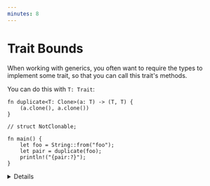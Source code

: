 ```yaml
---
minutes: 8
---
```


# Trait Bounds

When working with generics, you often want to require the types to implement
some trait, so that you can call this trait's methods.

You can do this with `T: Trait`:

```rust,editable
fn duplicate<T: Clone>(a: T) -> (T, T) {
    (a.clone(), a.clone())
}

// struct NotClonable;

fn main() {
    let foo = String::from("foo");
    let pair = duplicate(foo);
    println!("{pair:?}");
}
```

<details>

- The `T: Trait` syntax is the same as used to specify 
  [supertraits](../methods-and-traits/traits/supertraits.md) (like `Pet: Animal`).

- Try making a `NonClonable` and passing it to `duplicate`.

- When multiple traits are necessary, use `+` to join them.

- Show a `where` clause, students will encounter it when reading code.

  ```rust,ignore
  fn duplicate<T>(a: T) -> (T, T)
  where
      T: Clone,
  {
      (a.clone(), a.clone())
  }
  ```

  - It declutters the function signature if you have many parameters.
  - It has additional features making it more powerful.
    - If someone asks, the extra feature is that the type on the left of ":" can
      be arbitrary, like `Option<T>`.

- Note that Rust does not (yet) support specialization. For example, given the
  original `duplicate`, it is invalid to add a specialized `duplicate(a: u32)`.

</details>
